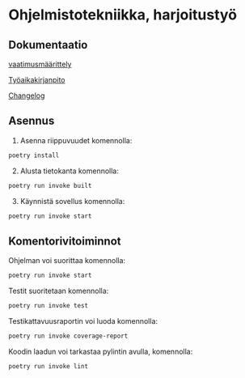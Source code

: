 # Ohjelmistotekniikka, harjoitustyö

## Dokumentaatio

[vaatimusmäärittely](https://github.com/jhakkari/ot-harjoitustyo/blob/master/dokumentaatio/vaatimusmaarittely.md)

[Työaikakirjanpito](https://github.com/jhakkari/ot-harjoitustyo/blob/master/dokumentaatio/tuntikirjanpito.md)

[Changelog](https://github.com/jhakkari/ot-harjoitustyo/blob/master/dokumentaatio/changelog.md)



## Asennus

1. Asenna riippuvuudet komennolla:

```bash
poetry install
```

2. Alusta tietokanta komennolla:

```bash
poetry run invoke built
```

3. Käynnistä sovellus komennolla:

```bash
poetry run invoke start
```

## Komentorivitoiminnot

Ohjelman voi suorittaa komennolla:

```bash
poetry run invoke start
```

Testit suoritetaan komennolla:

```bash
poetry run invoke test
```

Testikattavuusraportin voi luoda komennolla:

```bash
poetry run invoke coverage-report
```

Koodin laadun voi tarkastaa pylintin avulla, komennolla:

```bash
poetry run invoke lint
```